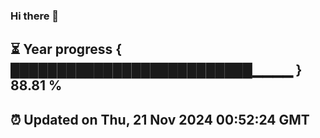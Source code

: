 ### Hi there 👋
⏳ Year progress { ██████████████████████████▁▁▁▁ } 88.81 %
---
⏰ Updated on Thu, 21 Nov 2024 00:52:24 GMT
---
